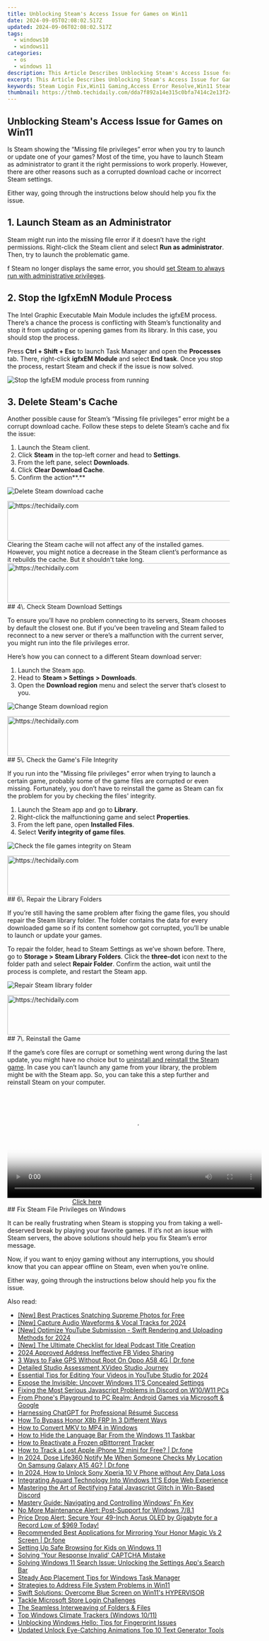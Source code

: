 ```yaml
---
title: Unblocking Steam's Access Issue for Games on Win11
date: 2024-09-05T02:08:02.517Z
updated: 2024-09-06T02:08:02.517Z
tags:
  - windows10
  - windows11
categories:
  - os
  - windows 11
description: This Article Describes Unblocking Steam's Access Issue for Games on Win11
excerpt: This Article Describes Unblocking Steam's Access Issue for Games on Win11
keywords: Steam Login Fix,Win11 Gaming,Access Error Resolve,Win11 Steam Play,Unblocking Games,Game Launch Troubleshoot,Steam Performance Windows
thumbnail: https://thmb.techidaily.com/dda7f892a14e315c0bfa7414c2e13f2432b695f38c3a471ddf15f2d24d24baec.jpg
---
```


## Unblocking Steam's Access Issue for Games on Win11

 Is Steam showing the “Missing file privileges” error when you try to launch or update one of your games? Most of the time, you have to launch Steam as administrator to grant it the right permissions to work properly. However, there are other reasons such as a corrupted download cache or incorrect Steam settings.

 Either way, going through the instructions below should help you fix the issue.

## 1\. Launch Steam as an Administrator

 Steam might run into the missing file error if it doesn’t have the right permissions. Right-click the Steam client and select **Run as administrator**. Then, try to launch the problematic game.

 f Steam no longer displays the same error, you should [set Steam to always run with administrative privileges](https://www.makeuseof.com/tag/always-run-apps-administrator-windows/).

## 2\. Stop the IgfxEmN Module Process

 The Intel Graphic Executable Main Module includes the igfxEM process. There’s a chance the process is conflicting with Steam’s functionality and stop it from updating or opening games from its library. In this case, you should stop the process.

 Press **Ctrl + Shift + Esc** to launch Task Manager and open the **Processes** tab. There, right-click **igfxEM Module** and select **End task**. Once you stop the process, restart Steam and check if the issue is now solved.

![Stop the IgfxEM module process from running](https://static1.makeuseofimages.com/wordpress/wp-content/uploads/2023/06/igfxem-1.jpg)

## 3\. Delete Steam's Cache

 Another possible cause for Steam’s “Missing file privileges” error might be a corrupt download cache. Follow these steps to delete Steam’s cache and fix the issue:

1. Launch the Steam client.
2. Click **Steam** in the top-left corner and head to **Settings**.
3. From the left pane, select **Downloads**.
4. Click **Clear Download Cache**.
5. Confirm the action**.**

![Delete Steam download cache](https://static1.makeuseofimages.com/wordpress/wp-content/uploads/2023/06/steam-cache-1.jpg)

<!-- affiliate ads begin -->
<a href="https://appsumo.8odi.net/c/5597632/2105877/7443" target="_top" id="2105877">
  <img src="//a.impactradius-go.com/display-ad/7443-2105877" border="0" alt="https://techidaily.com" width="728" height="90"/>
</a>
<img height="0" width="0" src="https://appsumo.8odi.net/i/5597632/2105877/7443" style="position:absolute;visibility:hidden;" border="0" />
<!-- affiliate ads end -->
 Clearing the Steam cache will not affect any of the installed games. However, you might notice a decrease in the Steam client’s performance as it rebuilds the cache. But it shouldn't take long.

<!-- affiliate ads begin -->
<a href="https://appsumo.8odi.net/c/5597632/2068412/7443" target="_top" id="2068412">
  <img src="//a.impactradius-go.com/display-ad/7443-2068412" border="0" alt="https://techidaily.com" width="728" height="90"/>
</a>
<img height="0" width="0" src="https://appsumo.8odi.net/i/5597632/2068412/7443" style="position:absolute;visibility:hidden;" border="0" />
<!-- affiliate ads end -->
## 4\. Check Steam Download Settings

 To ensure you’ll have no problem connecting to its servers, Steam chooses by default the closest one. But if you’ve been traveling and Steam failed to reconnect to a new server or there’s a malfunction with the current server, you might run into the file privileges error.

 Here’s how you can connect to a different Steam download server:

1. Launch the Steam app.
2. Head to **Steam > Settings** **\> Downloads**.
3. Open the **Download region** menu and select the server that’s closest to you.

![Change Steam download region](https://static1.makeuseofimages.com/wordpress/wp-content/uploads/2023/06/steam-download-region-1.jpg)

<!-- affiliate ads begin -->
<a href="https://jalbum-affiliate-program.sjv.io/c/5597632/1584040/17916" target="_top" id="1584040">
  <img src="//a.impactradius-go.com/display-ad/17916-1584040" border="0" alt="https://techidaily.com" width="728" height="90"/>
</a>
<img height="0" width="0" src="https://jalbum-affiliate-program.sjv.io/i/5597632/1584040/17916" style="position:absolute;visibility:hidden;" border="0" />
<!-- affiliate ads end -->
## 5\. Check the Game's File Integrity

 If you run into the "Missing file privileges" error when trying to launch a certain game, probably some of the game files are corrupted or even missing. Fortunately, you don’t have to reinstall the game as Steam can fix the problem for you by checking the files' integrity.

1. Launch the Steam app and go to **Library**.
2. Right-click the malfunctioning game and select **Properties**.
3. From the left pane, open **Installed Files**.
4. Select **Verify integrity of game files**.

![Check the file games integrity on Steam](https://static1.makeuseofimages.com/wordpress/wp-content/uploads/2023/06/game-file-integrity-1.jpg)

<!-- affiliate ads begin -->
<a href="https://appsumo.8odi.net/c/5597632/2087390/7443" target="_top" id="2087390">
  <img src="//a.impactradius-go.com/display-ad/7443-2087390" border="0" alt="https://techidaily.com" width="728" height="90"/>
</a>
<img height="0" width="0" src="https://appsumo.8odi.net/i/5597632/2087390/7443" style="position:absolute;visibility:hidden;" border="0" />
<!-- affiliate ads end -->
## 6\. Repair the Library Folders

 If you’re still having the same problem after fixing the game files, you should repair the Steam library folder. The folder contains the data for every downloaded game so if its content somehow got corrupted, you’ll be unable to launch or update your games.

 To repair the folder, head to Steam Settings as we’ve shown before. There, go to **Storage > Steam Library Folders**. Click the **three-dot** icon next to the folder path and select **Repair Folder**. Confirm the action, wait until the process is complete, and restart the Steam app.

![Repair Steam library folder](https://static1.makeuseofimages.com/wordpress/wp-content/uploads/2023/06/repair-folder-1.jpg)

<!-- affiliate ads begin -->
<a href="https://appsumo.8odi.net/c/5597632/2123728/7443" target="_top" id="2123728">
  <img src="//a.impactradius-go.com/display-ad/7443-2123728" border="0" alt="https://techidaily.com" width="728" height="90"/>
</a>
<img height="0" width="0" src="https://appsumo.8odi.net/i/5597632/2123728/7443" style="position:absolute;visibility:hidden;" border="0" />
<!-- affiliate ads end -->
## 7\. Reinstall the Game

 If the game’s core files are corrupt or something went wrong during the last update, you might have no choice but to [uninstall and reinstall the Steam game](https://www.makeuseof.com/how-to-uninstall-steam-games-reinstall/). In case you can’t launch any game from your library, the problem might be with the Steam app. So, you can take this a step further and reinstall Steam on your computer.

<!-- affiliate ads begin -->
<span id="1982485">
					<video width="576" height="240" style="cursor:pointer"
           poster="//a.impactradius-go.com/display-clicktoplayimage/1982485.png"
           onclick="if(!this.playClicked){this.play();this.setAttribute('controls',true);this.playClicked=true;}">
	   <source src="//a.impactradius-go.com/display-ad/22993-1982485">
	   <img src="//a.impactradius-go.com/display-clicktoplayimage/1982485.png" style="border: none; height: 100%; width: 100%; object-fit: contain">
	</video>
	<div style="width:360px;text-align:center"><a href="javascript:window.open(decodeURIComponent('https%3A%2F%2Fhomestyler.sjv.io%2Fc%2F5597632%2F1982485%2F22993'), '_blank');void(0);">Click here</a></div>
</span>
<img height="0" width="0" src="https://imp.pxf.io/i/5597632/1982485/22993" style="position:absolute;visibility:hidden;" border="0" />
<!-- affiliate ads end -->
## Fix Steam File Privileges on Windows

 It can be really frustrating when Steam is stopping you from taking a well-deserved break by playing your favorite games. If it’s not an issue with Steam servers, the above solutions should help you fix Steam’s error message.

 Now, if you want to enjoy gaming without any interruptions, you should know that you can appear offline on Steam, even when you’re online.

 Either way, going through the instructions below should help you fix the issue.

<span class="atpl-alsoreadstyle">Also read:</span>
<div><ul>
<li><a href="https://extra-lessons.techidaily.com/new-best-practices-snatching-supreme-photos-for-free/"><u>[New] Best Practices  Snatching Supreme Photos for Free</u></a></li>
<li><a href="https://video-capture.techidaily.com/new-capture-audio-waveforms-and-vocal-tracks-for-2024/"><u>[New] Capture Audio Waveforms & Vocal Tracks for 2024</u></a></li>
<li><a href="https://youtube-tips.techidaily.com/ptimize-youtube-submission-swift-rendering-and-uploading-methods-for-2024/"><u>[New] Optimize YouTube Submission - Swift Rendering and Uploading Methods for 2024</u></a></li>
<li><a href="https://fox-helps.techidaily.com/new-the-ultimate-checklist-for-ideal-podcast-title-creation/"><u>[New] The Ultimate Checklist for Ideal Podcast Title Creation</u></a></li>
<li><a href="https://facebook-video-recording.techidaily.com/2024-approved-address-ineffective-fb-video-sharing/"><u>2024 Approved  Address Ineffective FB Video Sharing</u></a></li>
<li><a href="https://location-fake.techidaily.com/3-ways-to-fake-gps-without-root-on-oppo-a58-4g-drfone-by-drfone-virtual-android/"><u>3 Ways to Fake GPS Without Root On Oppo A58 4G | Dr.fone</u></a></li>
<li><a href="https://extra-information.techidaily.com/detailed-studio-assessment-xvideo-studio-journey/"><u>Detailed Studio Assessment  XVideo Studio Journey</u></a></li>
<li><a href="https://youtube-videos.techidaily.com/essential-tips-for-editing-your-videos-in-youtube-studio-for-2024/"><u>Essential Tips for Editing Your Videos in YouTube Studio for 2024</u></a></li>
<li><a href="https://windows11.techidaily.com/expose-the-invisible-uncover-windows-11s-concealed-settings/"><u>Expose the Invisible: Uncover Windows 11'S Concealed Settings</u></a></li>
<li><a href="https://windows11.techidaily.com/fixing-the-most-serious-javascript-problems-in-discord-on-w10w11-pcs/"><u>Fixing the Most Serious Javascript Problems in Discord on W10/W11 PCs</u></a></li>
<li><a href="https://windows11.techidaily.com/from-phones-playground-to-pc-realm-android-games-via-microsoft-and-google/"><u>From Phone's Playground to PC Realm: Android Games via Microsoft & Google</u></a></li>
<li><a href="https://tech-revival.techidaily.com/harnessing-chatgpt-for-professional-resume-success/"><u>Harnessing ChatGPT for Professional Résumé Success</u></a></li>
<li><a href="https://android-frp.techidaily.com/how-to-bypass-honor-x8b-frp-in-3-different-ways-by-drfone-android/"><u>How To Bypass Honor X8b FRP In 3 Different Ways</u></a></li>
<li><a href="https://windows11.techidaily.com/how-to-convert-mkv-to-mp4-in-windows/"><u>How to Convert MKV to MP4 in Windows</u></a></li>
<li><a href="https://windows11.techidaily.com/how-to-hide-the-language-bar-from-the-windows-11-taskbar/"><u>How to Hide the Language Bar From the Windows 11 Taskbar</u></a></li>
<li><a href="https://windows11.techidaily.com/how-to-reactivate-a-frozen-qbittorrent-tracker/"><u>How to Reactivate a Frozen qBittorrent Tracker</u></a></li>
<li><a href="https://ios-location-track.techidaily.com/how-to-track-a-lost-apple-iphone-12-mini-for-free-drfone-by-drfone-virtual-ios/"><u>How to Track a Lost Apple iPhone 12 mini for Free? | Dr.fone</u></a></li>
<li><a href="https://review-topics.techidaily.com/in-2024-dose-life360-notify-me-when-someone-checks-my-location-on-samsung-galaxy-a15-4g-drfone-by-drfone-virtual-android/"><u>In 2024, Dose Life360 Notify Me When Someone Checks My Location On Samsung Galaxy A15 4G? | Dr.fone</u></a></li>
<li><a href="https://android-unlock.techidaily.com/in-2024-how-to-unlock-sony-xperia-10-v-phone-without-any-data-loss-by-drfone-android/"><u>In 2024, How to Unlock Sony Xperia 10 V Phone without Any Data Loss</u></a></li>
<li><a href="https://windows11.techidaily.com/integrating-aguard-technology-into-windows-11s-edge-web-experience/"><u>Integrating Aguard Technology Into Windows 11'S Edge Web Experience</u></a></li>
<li><a href="https://windows11.techidaily.com/mastering-the-art-of-rectifying-fatal-javascript-glitch-in-win-based-discord/"><u>Mastering the Art of Rectifying Fatal Javascript Glitch in Win-Based Discord</u></a></li>
<li><a href="https://windows11.techidaily.com/mastery-guide-navigating-and-controlling-windows-fn-key/"><u>Mastery Guide: Navigating and Controlling Windows' Fn Key</u></a></li>
<li><a href="https://windows11.techidaily.com/no-more-maintenance-alert-post-support-for-windows-781/"><u>No More Maintenance Alert: Post-Support for Windows 7/8.1</u></a></li>
<li><a href="https://hardware-help.techidaily.com/price-drop-alert-secure-your-49-inch-aorus-oled-by-gigabyte-for-a-record-low-of-969-today/"><u>Price Drop Alert: Secure Your 49-Inch Aorus OLED by Gigabyte for a Record Low of $969 Today!</u></a></li>
<li><a href="https://screen-mirror.techidaily.com/recommended-best-applications-for-mirroring-your-honor-magic-vs-2-screen-drfone-by-drfone-android/"><u>Recommended Best Applications for Mirroring Your Honor Magic Vs 2 Screen | Dr.fone</u></a></li>
<li><a href="https://windows11.techidaily.com/setting-up-safe-browsing-for-kids-on-windows-11/"><u>Setting Up Safe Browsing for Kids on Windows 11</u></a></li>
<li><a href="https://windows11.techidaily.com/solving-your-response-invalid-captcha-mistake/"><u>Solving 'Your Response Invalid' CAPTCHA Mistake</u></a></li>
<li><a href="https://windows11.techidaily.com/solving-windows-11-search-issue-unlocking-the-settings-apps-search-bar/"><u>Solving Windows 11 Search Issue: Unlocking the Settings App's Search Bar</u></a></li>
<li><a href="https://windows11.techidaily.com/steady-app-placement-tips-for-windows-task-manager/"><u>Steady App Placement Tips for Windows Task Manager</u></a></li>
<li><a href="https://windows11.techidaily.com/strategies-to-address-file-system-problems-in-win11/"><u>Strategies to Address File System Problems in Win11</u></a></li>
<li><a href="https://windows11.techidaily.com/swift-solutions-overcome-blue-screen-on-win11s-hypervisor/"><u>Swift Solutions: Overcome Blue Screen on Win11's HYPERVISOR</u></a></li>
<li><a href="https://windows11.techidaily.com/tackle-microsoft-store-login-challenges/"><u>Tackle Microsoft Store Login Challenges</u></a></li>
<li><a href="https://windows11.techidaily.com/the-seamless-interweaving-of-folders-and-files/"><u>The Seamless Interweaving of Folders & Files</u></a></li>
<li><a href="https://windows11.techidaily.com/top-windows-climate-trackers-windows-1011/"><u>Top Windows Climate Trackers (Windows 10/11)</u></a></li>
<li><a href="https://windows11.techidaily.com/unblocking-windows-hello-tips-for-fingerprint-issues/"><u>Unblocking Windows Hello: Tips for Fingerprint Issues</u></a></li>
<li><a href="https://video-ai-editor.techidaily.com/updated-unlock-eye-catching-animations-top-10-text-generator-tools/"><u>Updated Unlock Eye-Catching Animations Top 10 Text Generator Tools</u></a></li>
</ul></div>

<ins class="adsbygoogle"
      style="display:block"
      data-ad-client="ca-pub-7571918770474297"
      data-ad-slot="8358498916"
      data-ad-format="auto"
      data-full-width-responsive="true"></ins>